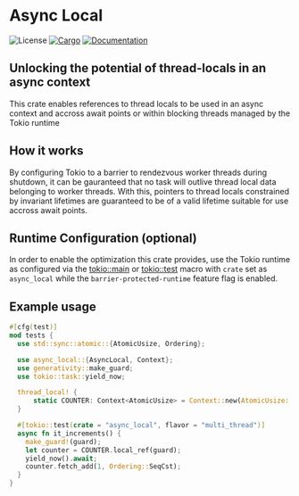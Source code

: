 # Async Local

![License](https://img.shields.io/badge/license-MIT-green.svg)
[![Cargo](https://img.shields.io/crates/v/async-local.svg)](https://crates.io/crates/async-local)
[![Documentation](https://docs.rs/async-local/badge.svg)](https://docs.rs/async-local)

## Unlocking the potential of thread-locals in an async context

This crate enables references to thread locals to be used in an async context and accross await points or within blocking threads managed by the Tokio runtime

## How it works

By configuring Tokio to a barrier to rendezvous worker threads during shutdown, it can be gauranteed that no task will outlive thread local data belonging to worker threads. With this, pointers to thread locals constrained by invariant lifetimes are guaranteed to be of a valid lifetime suitable for use accross await points.

## Runtime Configuration (optional)

In order to enable the optimization this crate provides, use the Tokio runtime as configured via the [tokio::main](https://docs.rs/tokio/latest/tokio/attr.main.html) or [tokio::test](https://docs.rs/tokio/latest/tokio/attr.test.html) macro with `crate` set as `async_local` while the `barrier-protected-runtime` feature flag is enabled.

## Example usage
```rust
#[cfg(test)]
mod tests {
  use std::sync::atomic::{AtomicUsize, Ordering};

  use async_local::{AsyncLocal, Context};
  use generativity::make_guard;
  use tokio::task::yield_now;

  thread_local! {
      static COUNTER: Context<AtomicUsize> = Context::new(AtomicUsize::new(0));
  }

  #[tokio::test(crate = "async_local", flavor = "multi_thread")]
  async fn it_increments() {
    make_guard!(guard);
    let counter = COUNTER.local_ref(guard);
    yield_now().await;
    counter.fetch_add(1, Ordering::SeqCst);
  }
}
```